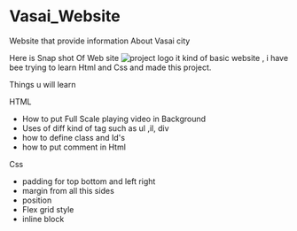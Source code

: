 # Vasai_Website
Website that provide  information About Vasai city

Here is Snap shot Of Web site
![project logo](https://user-images.githubusercontent.com/79466131/131888058-92ce8807-6061-419d-924f-73caa20c588b.png)
it kind of basic website , 
i have bee trying to learn Html and Css and made this project.

Things u will learn


HTML
* How  to put Full Scale playing  video in Background
* Uses of diff kind of tag such as ul ,il, div
* how to define class and Id's
* how to put comment in Html
  
Css
* padding for top bottom and left right
* margin from all this sides
* position
* Flex grid style
* inline block
  
  


